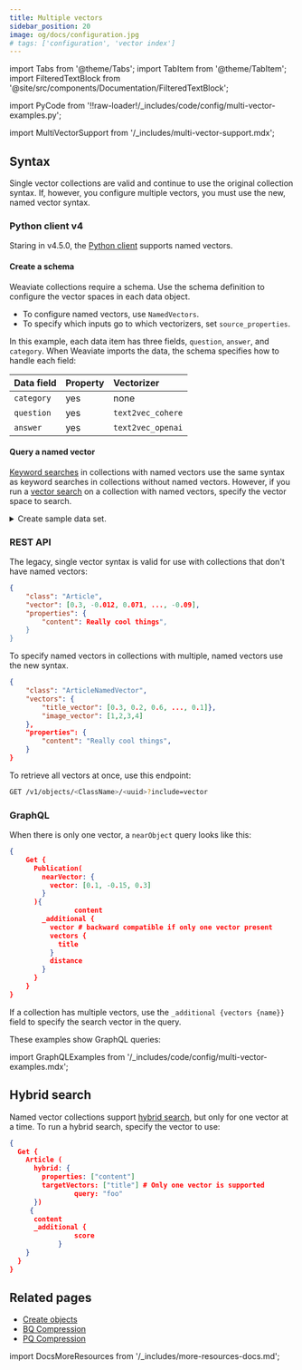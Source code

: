 ```yaml
---
title: Multiple vectors
sidebar_position: 20
image: og/docs/configuration.jpg
# tags: ['configuration', 'vector index']
---
```


import Tabs from '@theme/Tabs';
import TabItem from '@theme/TabItem';
import FilteredTextBlock from '@site/src/components/Documentation/FilteredTextBlock';

import PyCode from '!!raw-loader!/_includes/code/config/multi-vector-examples.py';

import MultiVectorSupport from '/_includes/multi-vector-support.mdx';

<MultiVectorSupport />

## Syntax

Single vector collections are valid and continue to use the original collection syntax. If, however, you configure multiple vectors, you must use the new, named vector syntax. 

### Python client v4

Staring in v4.5.0, the [Python client](/developers/weaviate/client-libraries/python.mdx) supports named vectors. 

#### Create a schema

Weaviate collections require a schema. Use the schema definition to configure the vector spaces in each data object.

- To configure named vectors, use `NamedVectors`.
- To specify which inputs go to which vectorizers, set `source_properties`.

<FilteredTextBlock
  text={PyCode}
  startMarker="# START SetSourceSchemaExample"
  endMarker="# END SetSourceSchemaExample"
  language="py"
/>

In this example, each data item has three fields, `question`, `answer`, and `category`. When Weaviate imports the data, the schema specifies how to handle each field:

| Data field | Property | Vectorizer |
| :-- | :-- | :-- |
| `category` | yes | none |
| `question` | yes | `text2vec_cohere` | 
| `answer` | yes | `text2vec_openai` |

#### Query a named vector

[Keyword searches](/developers/weaviate/search/bm25.mdx) in collections with named vectors use the same syntax as keyword searches in collections without named vectors. However, if you run a [vector search](/developers/weaviate/search/similarity) on a collection with named vectors, specify the vector space to search.

<FilteredTextBlock
  text={PyCode}
  startMarker="# START NamedVectorQueryExample"
  endMarker="# END NamedVectorQueryExample"
  language="py"
/>

<details>
  <summary>Create sample data set.</summary>

This code creates a sample collection and imports a small amount of data.<br/><br/>To run the code, you must have an OpenAI API key and a Cohere API key defined as local variables on your system.<br/><br/>OpenAi and Cohere are third party services. You may incur a cost if you exceed the limits of their free tiers.
 
<FilteredTextBlock
  text={PyCode}
  startMarker="# START LoadDataNamedVectors"
  endMarker="# END LoadDataNamedVectors"
  language="py"
/>

</details>




### REST API

The legacy, single vector syntax is valid for use with collections that don't have named vectors:

```json
{
    "class": "Article",
    "vector": [0.3, -0.012, 0.071, ..., -0.09], 
    "properties": {
        "content": Really cool things",
    }
}
```

To specify named vectors in collections with multiple, named vectors use the new syntax.

```json
{
    "class": "ArticleNamedVector",
    "vectors": {
        "title_vector": [0.3, 0.2, 0.6, ..., 0.1]},
        "image_vector": [1,2,3,4]
    },
    "properties": {
        "content": "Really cool things",
    }
}
```

To retrieve all vectors at once, use this endpoint: 

```bash
GET /v1/objects/<ClassName>/<uuid>?include=vector
```

### GraphQL

When there is only one vector, a `nearObject` query looks like this:

```json
{
    Get {
      Publication(
        nearVector: {
          vector: [0.1, -0.15, 0.3]
        }
      ){
				content
        _additional {
          vector # backward compatible if only one vector present
          vectors {
            title
          }
          distance
        }
      }
    }
}
```

If a collection has multiple vectors, use the `_additional {vectors {name}}` field to specify the search vector in the query.

These examples show GraphQL queries:
 
import GraphQLExamples from '/_includes/code/config/multi-vector-examples.mdx';

<GraphQLExamples />

## Hybrid search

Named vector collections support [hybrid search](/weaviate/search/hybrid.md), but only for one vector at a time. To run a hybrid search, specify the vector to use:

```json
{
  Get {
    Article (
      hybrid: {
        properties: ["content"]
        targetVectors: ["title"] # Only one vector is supported
				query: "foo"
      })
     {
      content
      _additional {
				score
			}
    }
  }
}
``` 

## Related pages

- [Create objects](/weaviate/manage-data/create.mdx)
- [BQ Compression](/weaviate/configuration/bq-compression.md)
- [PQ Compression](/weaviate/configuration/pq-compression.md)

import DocsMoreResources from '/_includes/more-resources-docs.md';

<DocsMoreResources />
